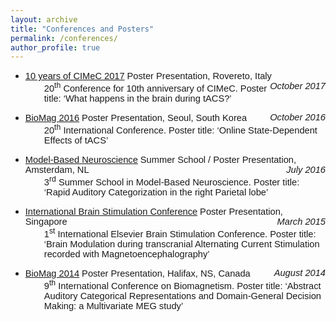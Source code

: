 ```yaml
---
layout: archive
title: "Conferences and Posters"
permalink: /conferences/
author_profile: true
---
```

<p> 
<ul>
<li><span xml:lang="EN-GB" lang="EN-GB"><a href="https://www.unitn.it/archivio/events/en/cimec-ten-years.html" target="_top"><span style="font-size: 11.0pt; font-family: 'Calibri',sans-serif; mso-ascii-theme-font: minor-latin; mso-hansi-theme-font: minor-latin;">10 years of CIMeC 2017</span></a></span> <span style="font-size: 11.0pt; font-family: 'Calibri',sans-serif; mso-ascii-theme-font: minor-latin; mso-hansi-theme-font: minor-latin;" xml:lang="EN-GB" lang="EN-GB">Poster Presentation, Rovereto, Italy <span style="float: right;"><i style="mso-bidi-font-style: normal;">October 2017</i></span></span><br />
<div style="padding-left: 30px; font-size: 11.0pt; font-family: 'Calibri',sans-serif; mso-ascii-theme-font: minor-latin; mso-hansi-theme-font: minor-latin;" xml:lang="EN-GB" lang="EN-GB">20<sup>th</sup> Conference for 10th anniversary of CIMeC. Poster title: &lsquo;What happens in the brain during tACS?&rsquo;</div>
</li>
</ul>
<ul>
<li><span xml:lang="EN-GB" lang="EN-GB"><a href="http://www.biomag2018.org/" target="_top"><span style="font-size: 11.0pt; font-family: 'Calibri',sans-serif; mso-ascii-theme-font: minor-latin; mso-hansi-theme-font: minor-latin;">BioMag 2016</span></a></span> <span style="font-size: 11.0pt; font-family: 'Calibri',sans-serif; mso-ascii-theme-font: minor-latin; mso-hansi-theme-font: minor-latin;" xml:lang="EN-GB" lang="EN-GB">Poster Presentation, Seoul, South Korea <span style="float: right;"><i style="mso-bidi-font-style: normal;">October 2016</i></span></span><br />
<div style="padding-left: 30px; font-size: 11.0pt; font-family: 'Calibri',sans-serif; mso-ascii-theme-font: minor-latin; mso-hansi-theme-font: minor-latin;" xml:lang="EN-GB" lang="EN-GB">20<sup>th</sup> International Conference. Poster title: &lsquo;Online State-Dependent Effects of tACS&rsquo;</div>
</li>
</ul>
<ul>
<li><span xml:lang="EN-GB" lang="EN-GB"><a href="http://www.modelbasedneuroscience.com/" target="_top"><span style="font-size: 11.0pt; font-family: 'Calibri',sans-serif; mso-ascii-theme-font: minor-latin; mso-hansi-theme-font: minor-latin;">Model-Based Neuroscience</span></a></span> <span style="font-size: 11.0pt; font-family: 'Calibri',sans-serif; mso-ascii-theme-font: minor-latin; mso-hansi-theme-font: minor-latin;" xml:lang="EN-GB" lang="EN-GB">Summer School / Poster Presentation, Amsterdam, NL <span style="float: right;"><i style="mso-bidi-font-style: normal;">July 2016</i></span></span><br />
<div style="padding-left: 30px; font-size: 11.0pt; font-family: 'Calibri',sans-serif; mso-ascii-theme-font: minor-latin; mso-hansi-theme-font: minor-latin;" xml:lang="EN-GB" lang="EN-GB">3<sup>rd</sup> Summer School in Model-Based Neuroscience. Poster title: &lsquo;Rapid Auditory Categorization in the right Parietal lobe&rsquo;</div>
</li>
</ul>
<ul>
<li><span xml:lang="EN-GB" lang="EN-GB"><a href="http://www.brainstimconference.com/" target="_top"><span style="font-size: 11.0pt; font-family: 'Calibri',sans-serif; mso-ascii-theme-font: minor-latin; mso-hansi-theme-font: minor-latin;">International Brain Stimulation Conference</span></a></span> <span style="font-size: 11.0pt; font-family: 'Calibri',sans-serif; mso-ascii-theme-font: minor-latin; mso-hansi-theme-font: minor-latin;" xml:lang="EN-GB" lang="EN-GB">Poster Presentation, Singapore <span style="float: right;"><i style="mso-bidi-font-style: normal;">March 2015</i></span></span><br />
<div style="padding-left: 30px; font-size: 11.0pt; font-family: 'Calibri',sans-serif; mso-ascii-theme-font: minor-latin; mso-hansi-theme-font: minor-latin;" xml:lang="EN-GB" lang="EN-GB">1<sup>st</sup> International Elsevier Brain Stimulation Conference. Poster title: &lsquo;Brain Modulation during transcranial Alternating Current Stimulation recorded with Magnetoencephalography&rsquo;</div>
</li>
</ul>
<ul>
<li><span xml:lang="EN-GB" lang="EN-GB"><a href="http://www.biomag2018.org/" target="_top"><span style="font-size: 11.0pt; font-family: 'Calibri',sans-serif; mso-ascii-theme-font: minor-latin; mso-hansi-theme-font: minor-latin;">BioMag 2014</span></a></span> <span style="font-size: 11.0pt; font-family: 'Calibri',sans-serif; mso-ascii-theme-font: minor-latin; mso-hansi-theme-font: minor-latin;" xml:lang="EN-GB" lang="EN-GB">Poster Presentation, Halifax, NS, Canada <span style="float: right;"><i style="mso-bidi-font-style: normal;">August 2014</i></span></span><br />
<div style="padding-left: 30px; font-size: 11.0pt; font-family: 'Calibri',sans-serif; mso-ascii-theme-font: minor-latin; mso-hansi-theme-font: minor-latin;" xml:lang="EN-GB" lang="EN-GB">9<sup>th</sup> International Conference on Biomagnetism. Poster title: &lsquo;Abstract Auditory Categorical Representations and Domain-General Decision Making: a Multivariate MEG study&rsquo;</div>
</li>
</ul>
</p>

